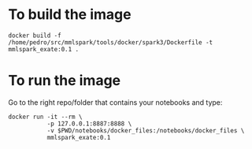 
# To build the image 

```
docker build -f /home/pedro/src/mmlspark/tools/docker/spark3/Dockerfile -t mmlspark_exate:0.1 .
```


# To run the image

Go to the right repo/folder that contains your notebooks and type:

```
docker run -it --rm \
           -p 127.0.0.1:8887:8888 \
           -v $PWD/notebooks/docker_files:/notebooks/docker_files \
           mmlspark_exate:0.1 
```


